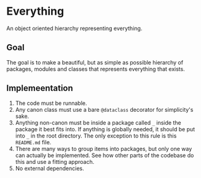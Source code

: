 # Everything
An object oriented hierarchy representing everything.

## Goal
The goal is to make a beautiful, but as simple as possible hierarchy of packages, modules and classes that represents everything that exists.

## Implemeentation
1. The code must be runnable.
2. Any canon class must use a bare `@dataclass` decorator for simplicity's sake.
3. Anything non-canon must be inside a package called `_` inside the package it best fits into. If anything is globally needed, it should be put into `_` in the root directory. The only exception to this rule is this `README.md` file.
4. There are many ways to group items into packages, but only one way can actually be implemented. See how other parts of the codebase do this and use a fitting approach.
5. No external dependencies.
